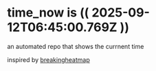 # time_now is (( 2025-09-12T06:45:00.769Z ))

an automated repo that shows the currnent time

inspired by [breakingheatmap](https://github.com/breakingheatmap/breakingheatmap)